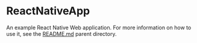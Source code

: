 # ReactNativeApp

An example React Native Web application.
For more information on how to use it,
see the [README.md](../README.md) parent directory.
